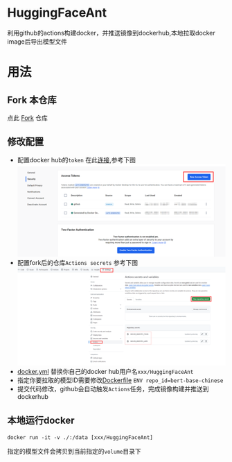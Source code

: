 # HuggingFaceAnt

利用github的actions构建docker，并推送镜像到dockerhub,本地拉取docker image后导出模型文件


# 用法

## Fork 本仓库

点此 [Fork](https://github.com/login?return_to=%2Fgo-laoji%2FHuggingFaceAnt) 仓库

## 修改配置

* 配置docker hub的`token` 在此[连接](),参考下图
  ![dockerhub](images/dockerhub.png)
* 配置fork后的仓库`Actions secrets` 参考下图
  ![github](images/github.png)
* [docker.yml](.github/workflows/docker.yml#L23) 替换你自己的docker hub用户名`xxx/HuggingFaceAnt`
* 指定你要拉取的模型ID需要修改[Dockerfile](Dockerfile#L5) `ENV repo_id=bert-base-chinese`
* 提交代码修改，github会自动触发`Actions`任务，完成镜像构建并推送到dockerhub


## 本地运行docker

    docker run -it -v ./:/data [xxx/HuggingFaceAnt]

指定的模型文件会拷贝到当前指定的`volume`目录下